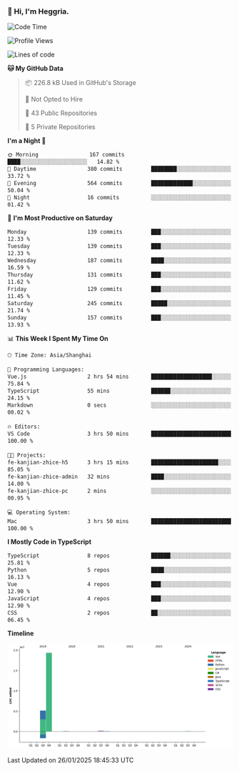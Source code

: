 ### 👋 Hi, I'm Heggria.

<!--START_SECTION:waka-->
![Code Time](http://img.shields.io/badge/Code%20Time-1%2C037%20hrs%203%20mins-blue)

![Profile Views](http://img.shields.io/badge/Profile%20Views-1-blue)

![Lines of code](https://img.shields.io/badge/From%20Hello%20World%20I%27ve%20Written-24.8%20million%20lines%20of%20code-blue)

**🐱 My GitHub Data** 

> 📦 226.8 kB Used in GitHub's Storage 
 > 
> 🚫 Not Opted to Hire
 > 
> 📜 43 Public Repositories 
 > 
> 🔑 5 Private Repositories 
 > 
**I'm a Night 🦉** 

```text
🌞 Morning                167 commits         ████░░░░░░░░░░░░░░░░░░░░░   14.82 % 
🌆 Daytime                380 commits         ████████░░░░░░░░░░░░░░░░░   33.72 % 
🌃 Evening                564 commits         █████████████░░░░░░░░░░░░   50.04 % 
🌙 Night                  16 commits          ░░░░░░░░░░░░░░░░░░░░░░░░░   01.42 % 
```
📅 **I'm Most Productive on Saturday** 

```text
Monday                   139 commits         ███░░░░░░░░░░░░░░░░░░░░░░   12.33 % 
Tuesday                  139 commits         ███░░░░░░░░░░░░░░░░░░░░░░   12.33 % 
Wednesday                187 commits         ████░░░░░░░░░░░░░░░░░░░░░   16.59 % 
Thursday                 131 commits         ███░░░░░░░░░░░░░░░░░░░░░░   11.62 % 
Friday                   129 commits         ███░░░░░░░░░░░░░░░░░░░░░░   11.45 % 
Saturday                 245 commits         █████░░░░░░░░░░░░░░░░░░░░   21.74 % 
Sunday                   157 commits         ███░░░░░░░░░░░░░░░░░░░░░░   13.93 % 
```


📊 **This Week I Spent My Time On** 

```text
🕑︎ Time Zone: Asia/Shanghai

💬 Programming Languages: 
Vue.js                   2 hrs 54 mins       ███████████████████░░░░░░   75.84 % 
TypeScript               55 mins             ██████░░░░░░░░░░░░░░░░░░░   24.15 % 
Markdown                 0 secs              ░░░░░░░░░░░░░░░░░░░░░░░░░   00.02 % 

🔥 Editors: 
VS Code                  3 hrs 50 mins       █████████████████████████   100.00 % 

🐱‍💻 Projects: 
fe-kanjian-zhice-h5      3 hrs 15 mins       █████████████████████░░░░   85.05 % 
fe-kanjian-zhice-admin   32 mins             ████░░░░░░░░░░░░░░░░░░░░░   14.00 % 
fe-kanjian-zhice-pc      2 mins              ░░░░░░░░░░░░░░░░░░░░░░░░░   00.95 % 

💻 Operating System: 
Mac                      3 hrs 50 mins       █████████████████████████   100.00 % 
```

**I Mostly Code in TypeScript** 

```text
TypeScript               8 repos             ██████░░░░░░░░░░░░░░░░░░░   25.81 % 
Python                   5 repos             ████░░░░░░░░░░░░░░░░░░░░░   16.13 % 
Vue                      4 repos             ███░░░░░░░░░░░░░░░░░░░░░░   12.90 % 
JavaScript               4 repos             ███░░░░░░░░░░░░░░░░░░░░░░   12.90 % 
CSS                      2 repos             ██░░░░░░░░░░░░░░░░░░░░░░░   06.45 % 
```



**Timeline**

![Lines of Code chart](https://raw.githubusercontent.com/heggria/heggria/main/assets/bar_graph.png)


 Last Updated on 26/01/2025 18:45:33 UTC
<!--END_SECTION:waka-->

